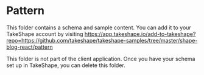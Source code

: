 # Pattern

This folder contains a schema and sample content. You can add it to your TakeShape account by visiting https://app.takeshape.io/add-to-takeshape?repo=https://github.com/takeshape/takeshape-samples/tree/master/shape-blog-react/pattern

This folder is not part of the client application. Once you have your schema set up in TakeShape, you can delete this folder.

